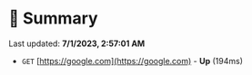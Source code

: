 # 📖 Summary
Last updated: **7/1/2023, 2:57:01 AM**

- `GET` [https://google.com](https://google.com) - **Up** (194ms)
